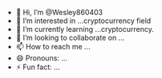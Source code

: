 - 👋 Hi, I’m @Wesley860403
- 👀 I’m interested in ...cryptocurrency field
- 🌱 I’m currently learning ...cryptocurrency.
- 💞️ I’m looking to collaborate on ...
- 📫 How to reach me ...
- 😄 Pronouns: ...
- ⚡ Fun fact: ...

<!---
Wesley860403/Wesley860403 is a ✨ special ✨ repository because its `README.md` (this file) appears on your GitHub profile.
You can click the Preview link to take a look at your changes.
--->

